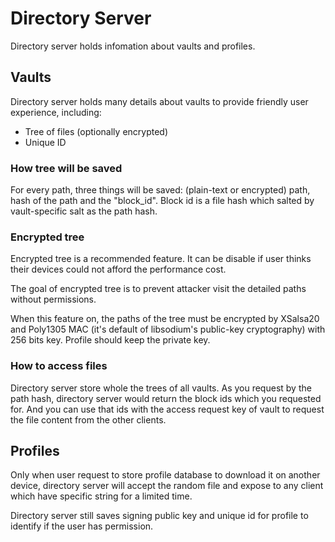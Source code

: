 # Directory Server
Directory server holds infomation about vaults and profiles.

## Vaults
Directory server holds many details about vaults to provide friendly user experience, including:

- Tree of files (optionally encrypted)
- Unique ID

### How tree will be saved
For every path, three things will be saved: (plain-text or encrypted) path, hash of the path and the "block_id". Block id is a file hash which salted by vault-specific salt as the path hash.

### Encrypted tree
Encrypted tree is a recommended feature. It can be disable if user thinks their devices could not afford the performance cost.

The goal of encrypted tree is to prevent attacker visit the detailed paths without permissions.

When this feature on, the paths of the tree must be encrypted by XSalsa20 and Poly1305 MAC (it's default of libsodium's public-key cryptography) with 256 bits key. Profile should keep the private key.

### How to access files
Directory server store whole the trees of all vaults. As you request by the path hash, directory server would return the block ids which you requested for. And you can use that ids with the access request key of vault to request the file content from the other clients.

## Profiles
Only when user request to store profile database to download it on another device, directory server will accept the random file and expose to any client which have specific string for a limited time.

Directory server still saves signing public key and unique id for profile to identify if the user has permission.
